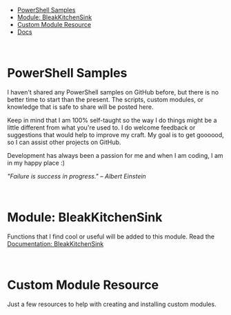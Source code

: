 - [PowerShell Samples](#powershell-samples)
- [Module: BleakKitchenSink](#module-bleakkitchensink)
- [Custom Module Resource](#custom-module-resource)
- [Docs](#docs)

<br>

# PowerShell Samples

I haven't shared any PowerShell samples on GitHub before, but there is no better time to start than the present. 
The scripts, custom modules, or knowledge that is safe to share will be posted here.

Keep in mind that I am 100% self-taught so the way I do things might be a little different from what you're used to. 
I do welcome feedback or suggestions that would help to improve my craft. My goal is to get goooood, so I can assist other projects on GitHub.

Development has always been a passion for me and when I am coding, I am in my happy place :)


*"Failure is success in progress." – Albert Einstein*

<br>

# Module: BleakKitchenSink

Functions that I find cool or useful will be added to this module.
Read the [Documentation: BleakKitchenSink](Modules/BleakKitchenSink/README.md)

<br>

# Custom Module Resource

Just a few resources to help with creating and installing custom modules.
